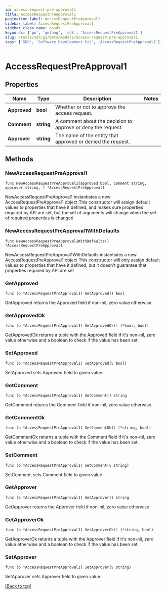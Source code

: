 ```yaml
---
id: access-request-pre-approval1
title: AccessRequestPreApproval1
pagination_label: AccessRequestPreApproval1
sidebar_label: AccessRequestPreApproval1
sidebar_class_name: gosdk
keywords: ['go', 'golang', 'sdk', 'AccessRequestPreApproval1'] 
slug: /tools/sdk/go/beta/models/access-request-pre-approval1
tags: ['SDK', 'Software Development Kit', 'AccessRequestPreApproval1']
---
```


# AccessRequestPreApproval1

## Properties

Name | Type | Description | Notes
------------ | ------------- | ------------- | -------------
**Approved** | **bool** | Whether or not to approve the access request. | 
**Comment** | **string** | A comment about the decision to approve or deny the request. | 
**Approver** | **string** | The name of the entity that approved or denied the request. | 

## Methods

### NewAccessRequestPreApproval1

`func NewAccessRequestPreApproval1(approved bool, comment string, approver string, ) *AccessRequestPreApproval1`

NewAccessRequestPreApproval1 instantiates a new AccessRequestPreApproval1 object
This constructor will assign default values to properties that have it defined,
and makes sure properties required by API are set, but the set of arguments
will change when the set of required properties is changed

### NewAccessRequestPreApproval1WithDefaults

`func NewAccessRequestPreApproval1WithDefaults() *AccessRequestPreApproval1`

NewAccessRequestPreApproval1WithDefaults instantiates a new AccessRequestPreApproval1 object
This constructor will only assign default values to properties that have it defined,
but it doesn't guarantee that properties required by API are set

### GetApproved

`func (o *AccessRequestPreApproval1) GetApproved() bool`

GetApproved returns the Approved field if non-nil, zero value otherwise.

### GetApprovedOk

`func (o *AccessRequestPreApproval1) GetApprovedOk() (*bool, bool)`

GetApprovedOk returns a tuple with the Approved field if it's non-nil, zero value otherwise
and a boolean to check if the value has been set.

### SetApproved

`func (o *AccessRequestPreApproval1) SetApproved(v bool)`

SetApproved sets Approved field to given value.


### GetComment

`func (o *AccessRequestPreApproval1) GetComment() string`

GetComment returns the Comment field if non-nil, zero value otherwise.

### GetCommentOk

`func (o *AccessRequestPreApproval1) GetCommentOk() (*string, bool)`

GetCommentOk returns a tuple with the Comment field if it's non-nil, zero value otherwise
and a boolean to check if the value has been set.

### SetComment

`func (o *AccessRequestPreApproval1) SetComment(v string)`

SetComment sets Comment field to given value.


### GetApprover

`func (o *AccessRequestPreApproval1) GetApprover() string`

GetApprover returns the Approver field if non-nil, zero value otherwise.

### GetApproverOk

`func (o *AccessRequestPreApproval1) GetApproverOk() (*string, bool)`

GetApproverOk returns a tuple with the Approver field if it's non-nil, zero value otherwise
and a boolean to check if the value has been set.

### SetApprover

`func (o *AccessRequestPreApproval1) SetApprover(v string)`

SetApprover sets Approver field to given value.



[[Back to top]](#) 


